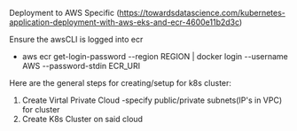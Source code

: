 Deployment to AWS Specific
(https://towardsdatascience.com/kubernetes-application-deployment-with-aws-eks-and-ecr-4600e11b2d3c)

Ensure the awsCLI is logged into ecr

- aws ecr get-login-password --region REGION | docker login --username AWS --password-stdin ECR_URI

Here are the general steps for creating/setup for k8s cluster:

1.  Create Virtal Private Cloud
    -specify public/private subnets(IP's in VPC) for cluster
2.  Create K8s Cluster on said cloud
